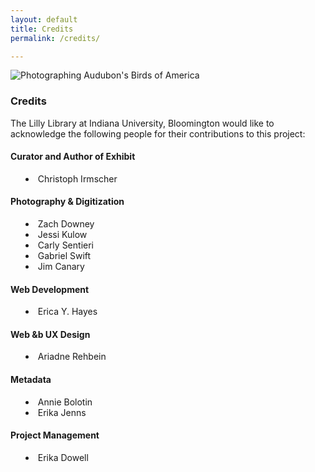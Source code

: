 ```yaml
---
layout: default
title: Credits
permalink: /credits/

---
```


<img class="acknowledgements" src="http://eyhayes.com/audubon/images/Shooting-the-Audubon2.jpg" alt="Photographing Audubon's Birds of America"/>

### Credits

The Lilly Library at Indiana University, Bloomington would like to acknowledge the following people for their contributions to this project:

<h4>Curator and Author of Exhibit</h4>
 <ul style="list-style-position: inside;">
  <li class="credits">Christoph Irmscher</li>
</ul>

<h4>Photography & Digitization</h4>
<ul style="list-style-position: inside;">
    <li class="credits">Zach Downey</li>
    <li class="credits">Jessi Kulow</li>
    <li class="credits">Carly Sentieri</li>
    <li class="credits">Gabriel Swift</li>
    <li class="credits">Jim Canary</li>
</ul>

<h4>Web Development</h4>
<ul style="list-style-position: inside;">
    <li class="credits">Erica Y. Hayes</li>
</ul>

<h4>Web &b UX Design</h4>
<ul style="list-style-position: inside;">
    <li class="credits">Ariadne Rehbein</li>
</ul>

<h4>Metadata</h4>
<ul style="list-style-position: inside;">
    <li class="credits">Annie Bolotin</li>
    <li class="credits">Erika Jenns</li>
</ul>

<h4>Project Management</h4>
<ul style="list-style-position: inside;">
  <li class="credits">Erika Dowell</li>
</ul>
